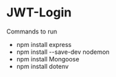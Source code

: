 # JWT-Login

Commands to run
- npm install express
- npm install --save-dev nodemon
- npm install Mongoose
- npm install dotenv
